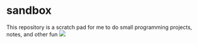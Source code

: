 # sandbox
This repository is a scratch pad for me to do small programming projects, notes, and other fun
![](https://github.com/markostam/sandbox/blob/master/photos/sandbox-thumb.jpg)
